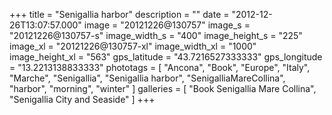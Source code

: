 +++
title = "Senigallia harbor"
description = ""
date = "2012-12-26T13:07:57.000"
image = "20121226@130757"
image_s = "20121226@130757-s"
image_width_s = "400"
image_height_s = "225"
image_xl = "20121226@130757-xl"
image_width_xl = "1000"
image_height_xl = "563"
gps_latitude = "43.7216527333333"
gps_longitude = "13.2213138833333"
phototags = [ "Ancona", "Book", "Europe", "Italy", "Marche", "Senigallia", "Senigallia harbor", "SenigalliaMareCollina", "harbor", "morning", "winter" ]
galleries = [ "Book Senigallia Mare Collina", "Senigallia City and Seaside" ]
+++
